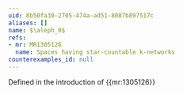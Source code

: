 ```yaml
---
uid: 8b50fa30-2705-474a-ad51-8087b897517c
aliases: []
name: $\aleph_0$
refs:
- mr: MR1305126
  name: Spaces having star-countable k-networks
counterexamples_id: null
---
```

Defined in the introduction of {{mr:1305126}}
